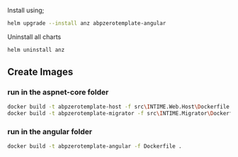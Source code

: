 Install using;

```bash
helm upgrade --install anz abpzerotemplate-angular
```

Uninstall all charts

```bash
helm uninstall anz
```

## Create Images

### run in the aspnet-core folder
```bash
docker build -t abpzerotemplate-host -f src\INTIME.Web.Host\Dockerfile .
docker build -t abpzerotemplate-migrator -f src\INTIME.Migrator\Dockerfile .
```

### run in the angular folder
```bash
docker build -t abpzerotemplate-angular -f Dockerfile . 
```
